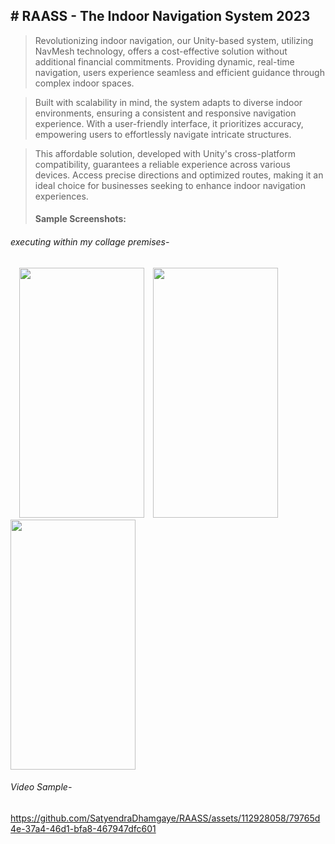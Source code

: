 ## # **RAASS - The Indoor Navigation System 2023**
> Revolutionizing indoor navigation, our Unity-based system, utilizing NavMesh technology, offers a cost-effective solution without additional financial commitments. Providing dynamic, real-time navigation, users experience seamless and efficient guidance through complex indoor spaces.

> Built with scalability in mind, the system adapts to diverse indoor environments, ensuring a consistent and responsive navigation experience. With a user-friendly interface, it prioritizes accuracy, empowering users to effortlessly navigate intricate structures.

> This affordable solution, developed with Unity's cross-platform compatibility, guarantees a reliable experience across various devices. Access precise directions and optimized routes, making it an ideal choice for businesses seeking to enhance indoor navigation experiences.
>
> #### Sample Screenshots:
###### executing within my collage premises-
&emsp;<img src="https://github.com/SatyendraDhamgaye/RAASS/assets/112928058/8020cc73-887a-4d96-a144-cc9bb00ac9e1" width="200" height="400">&emsp;<img src="https://github.com/SatyendraDhamgaye/RAASS/assets/112928058/3a7b8304-dc71-43df-9354-21ff0c538e03" width="200" height="400">&emsp;<img src="https://github.com/SatyendraDhamgaye/RAASS/assets/112928058/0ebce7b2-97c8-4e42-b4e0-7579b3a26a8e" width="200" height="400">

###### Video Sample-



https://github.com/SatyendraDhamgaye/RAASS/assets/112928058/79765d4e-37a4-46d1-bfa8-467947dfc601

